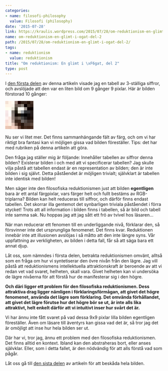 ```yaml
---
categories:
- name: filosofi-philosophy
  value: Filosofi (philosophy)
date: '2015-07-28'
link: https://kraulis.wordpress.com/2015/07/28/om-reduktionism-en-glimt-i-ogat-del-2/
name: om-reduktionism-en-glimt-i-ogat-del-2
path: /2015/07/28/om-reduktionism-en-glimt-i-ogat-del-2/
tags:
- name: reduktionism
  value: reduktionism
title: "Om reduktionism: En glimt i \xF6gat, del 2"
type: post
---
```

I [den första delen](/2015/07/28/om-reduktionism-en-glimt-i-ogat-del-1/) av denna artikeln visade jag en tabell av 3-ställiga siffror, och avslöjade att den var en liten bild om 9 gånger 9 pixlar. Här är bilden förstorad 10 gånger:

![reductionist-image90](/files/reductionist-image901.png)

Nu ser vi litet mer. Det finns sammanhängande fält av färg, och om vi har riktigt bra fantasi kan vi möjligen gissa vad bilden föreställer. Tips: det har med rubriken på denna artikeln att göra.

Den fråga jag ställer mig är följande: Innehåller tabellen av siffror denna bilden? Existerar bilden i och med att vi specificerar tabellen? Jag skulle vilja påstå att tabellen endast är en representation av bilden; den är inte bilden i sig självt. Detta påståendet är möjligen trivialt; självklart är tabellen inte identisk med bilden!

Men säger inte den filosofiska reduktionismen just att bilden **egentligen** bara är ett antal färgpixlar, vars färger helt och fullt bestäms av RGB-triplarna? Bilden kan helt reduceras till siffror, och därför finns endast tabellen. Det skorrar illa gentemot det synbarligen triviala påståendet i förra stycket! Trots att all information i bilden finns i tabellen, så är bild och tabell inte samma sak. Nu hoppas jag att jag sått ett frö av tvivel hos läsaren...

När man reducerar ett fenomen till en underliggande nivå, förklarar den, så försvinner inte det ursprungliga fenomenet. Det finns kvar. Reduktionen innebär inte att illusionen avslöjas i så måtto att den inte längre syns. Vår uppfattning av verkligheten, av bilden i detta fall, får så att säga bara ett annat djup.

Låt oss, som nämndes i första delen, betrakta reduktionismen omvänt, alltså som en fråga om hur vi syntetiserar den övre nivån från den lägre. Jag vill påstå att reduktionismens intellektuella attraktionskraft är beroende av att vi redan vet vad svaret, helheten, skall vara. Givet helheten kan vi undersöka de lägre nivåerna för att förstå hur de manifesterar sig i den högre.

**Och däri ligger ett problem för den filosofiska reduktionismen. Dess attraktiva drag ligger nämligen i förklaringsförmågan, att givet det högre fenomenet, använda det lägre som förklaring. Det omvända förhållandet, att givet det lägre förutse hur det högre bör se ut, är inte alls lika attraktivt, helt enkelt därför att vi intuitivt inser hur svårt det är.**

Vi har ännu inte fått svaret på vad dessa 9x9 pixlar lilla bilden egentligen föreställer. Även om läsare till äventyrs kan gissa vad det är, så tror jag det är omöjligt att inse hur hela bilden ser ut.

Där har vi, tror jag, ännu ett problem med den filosofiska reduktionismen. Det finns alltid en kontext. Ibland kan den abstraheras bort, eller anses självklar. Eller, som i detta fallet, är den nödvändig för att alls förstå vad som pågår.

Låt oss gå till [den sista delen](/2015/07/28/om-reduktionism-en-glimt-i-ogat-del-3/) av artikeln för att beskåda hela bilden.

